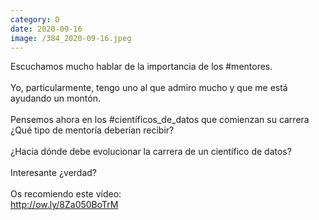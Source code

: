 ```yaml
--- 
category: D 
date: 2020-09-16 
image: /384_2020-09-16.jpeg 
--- 
```


Escuchamos mucho hablar de la importancia de los #mentores.<br><br>Yo, particularmente, tengo uno al que admiro mucho y que me está ayudando un montón. <br><br>Pensemos ahora en los #científicos_de_datos que comienzan su carrera ¿Qué tipo de mentoría deberían recibir? <br><br>¿Hacia dónde debe evolucionar la carrera de un científico de datos?<br><br>Interesante ¿verdad? <br><br>Os recomiendo este vídeo:<br>http://ow.ly/8Za050BoTrM